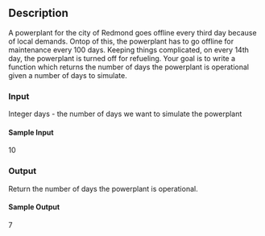 ## Description
A powerplant for the city of Redmond goes offline every third day because of local demands. Ontop of this, the powerplant has to go offline for maintenance every 100 days. Keeping things complicated, on every 14th day, the powerplant is turned off for refueling. Your goal is to write a function which returns the number of days the powerplant is operational given a number of days to simulate.


### Input
Integer days - the number of days we want to simulate the powerplant

#### Sample Input
10

### Output
Return the number of days the powerplant is operational.

#### Sample Output
7